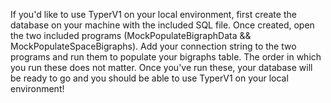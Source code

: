 If you'd like to use TyperV1 on your local environment, first create the database on your machine with the included SQL file. Once created, open the two included programs (MockPopulateBigraphData && MockPopulateSpaceBigraphs). Add your connection string to the two
programs and run them to populate your bigraphs table. The order in which you run these does not matter. Once you've run these, your database will be ready to go and you should be able to use TyperV1 on your local environment!
